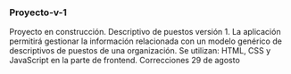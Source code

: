<h3> Proyecto-v-1 </h3>
Proyecto en construcción. 
Descriptivo de puestos versión 1.
La aplicación permitirá gestionar la información relacionada con un modelo genérico de descriptivos de puestos de una organización. 
Se utilizan: HTML, CSS y JavaScript en la parte de frontend.
Correcciones 29 de agosto

